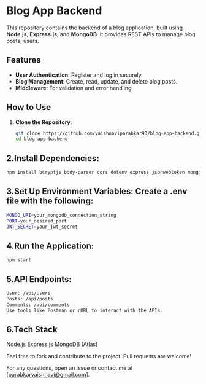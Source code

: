 # Blog App Backend

This repository contains the backend of a blog application, built using **Node.js**, **Express.js**, and **MongoDB**. It provides REST APIs to manage blog posts, users.

## Features
- **User Authentication**: Register and log in securely.
- **Blog Management**: Create, read, update, and delete blog posts.
- **Middleware**: For validation and error handling.

## How to Use
1. **Clone the Repository**:
   ```bash
   git clone https://github.com/vaishnaviparabkar90/blog-app-backend.git
   cd blog-app-backend

## 2.**Install Dependencies**:
 ```bash
npm install bcryptjs body-parser cors dotenv express jsonwebtoken mongoose
```

## 3.**Set Up Environment Variables: Create a .env file with the following:**
```bash
MONGO_URI=your_mongodb_connection_string
PORT=your_desired_port
JWT_SECRET=your_jwt_secret
```
## 4.**Run the Application**:

```bash
npm start
```
## 5.**API Endpoints**:
```bash
User: /api/users
Posts: /api/posts
Comments: /api/comments
Use tools like Postman or cURL to interact with the APIs.
```
## 6.**Tech Stack**

Node.js
Express.js
MongoDB (Atlas)


Feel free to fork and contribute to the project. Pull requests are welcome!

For any questions, open an issue or contact me at [parabkarvaishnavi@gmail.com].